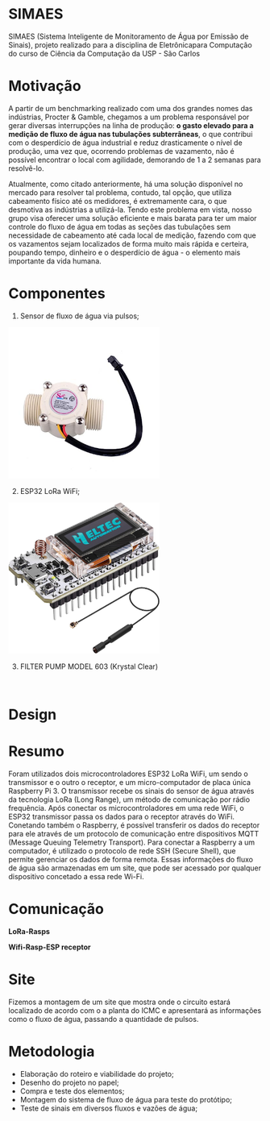 # SIMAES <br> 

SIMAES (Sistema Inteligente de Monitoramento de Água por Emissão de Sinais), projeto realizado para a disciplina de Eletrônicapara Computação do curso de Ciência da Computação da USP - São Carlos <br>

# Motivação <br> 

A partir de um benchmarking realizado com uma dos grandes nomes das indústrias, Procter & Gamble, chegamos a um problema responsável por gerar diversas interrupções na linha de produção: **o gasto elevado para a medição de fluxo de água nas tubulações subterrâneas**, o que contribui com o desperdício de água industrial e reduz drasticamente o nível de produção, uma vez que, ocorrendo problemas de vazamento, não é possível encontrar o local com agilidade, demorando de 1 a 2 semanas para resolvê-lo. <br> 

Atualmente, como citado anteriormente, há uma solução disponível no mercado para resolver tal problema, contudo, tal opção, que utiliza cabeamento físico até os medidores, é extremamente cara, o que desmotiva as indústrias a utilizá-la. Tendo este problema em vista, nosso grupo visa oferecer uma solução eficiente e mais barata para ter um maior controle do fluxo de água em todas as seções das tubulações sem necessidade de cabeamento até cada local de medição, fazendo com que os vazamentos sejam localizados de forma muito mais rápida e certeira, poupando tempo, dinheiro e o desperdício de água - o elemento mais importante da vida humana.

# Componentes <br>

1. Sensor de fluxo de água via pulsos;

<img src="https://github.com/pijuma/Projeto_SIMAES/blob/main/seawatersensor.jpg" width="300" height = "300">

2. ESP32 LoRa WiFi;
   
<img src="https://github.com/pijuma/Projeto_SIMAES/blob/main/ESP32LoRa32V3.jpg" width="300" height="300">

3. FILTER PUMP MODEL 603 (Krystal Clear)
<br>

# Design <br> 

# Resumo
Foram utilizados dois microcontroladores ESP32 LoRa WiFi, um sendo o transmissor e o outro o receptor, e um micro-computador de placa única Raspberry Pi 3. O transmissor recebe os sinais do sensor de água através da tecnologia LoRa (Long Range), um método de comunicação por rádio frequência. Após conectar os microcontroladores em uma rede WiFi, o ESP32 transmissor passa os dados para o receptor através do WiFi. Conetando também o Raspberry, é possível transferir os dados do receptor para ele através de um protocolo de comunicação entre dispositivos MQTT (Message Queuing Telemetry Transport). Para conectar a Raspberry a um computador, é utilizado o protocolo de rede SSH (Secure Shell), que permite gerenciar os dados de forma remota. Essas informações do fluxo de água são armazenadas em um site, que pode ser acessado por qualquer dispositivo concetado a essa rede Wi-Fi.

# Comunicação <br> 

**LoRa-Rasps**  


**Wifi-Rasp-ESP receptor** 

# Site <br> 

Fizemos a montagem de um site que mostra onde o circuito estará localizado de acordo com o a planta do ICMC e apresentará as informações como o fluxo de água, passando a quantidade de pulsos. 

# Metodologia <br>

- Elaboração do roteiro e viabilidade do projeto;
- Desenho do projeto no papel;
- Compra e teste dos elementos;
- Montagem do sistema de fluxo de água para teste do protótipo;
- Teste de sinais em diversos fluxos e vazões de água;

